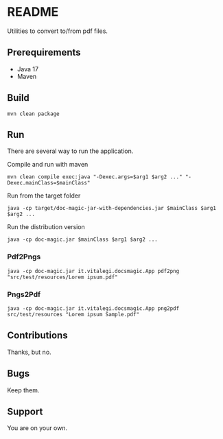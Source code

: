 # README

Utilities to convert to/from pdf files.

## Prerequirements

- Java 17
- Maven

## Build

```
mvn clean package
```

## Run

There are several way to run the application.

Compile and run with maven

```
mvn clean compile exec:java "-Dexec.args=$arg1 $arg2 ..." "-Dexec.mainClass=$mainClass"
```

Run from the target folder

```
java -cp target/doc-magic-jar-with-dependencies.jar $mainClass $arg1 $arg2 ...
```

Run the distribution version

```
java -cp doc-magic.jar $mainClass $arg1 $arg2 ...
```

### Pdf2Pngs

```
java -cp doc-magic.jar it.vitalegi.docsmagic.App pdf2png "src/test/resources/Lorem ipsum.pdf"
```

### Pngs2Pdf

```
java -cp doc-magic.jar it.vitalegi.docsmagic.App png2pdf src/test/resources "Lorem ipsum Sample.pdf"
```


## Contributions

Thanks, but no.

## Bugs

Keep them. 

## Support

You are on your own.
